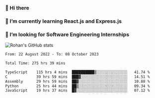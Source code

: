 ### 👋 Hi there 

<!--
**rohznmdev/rohznmdev** is a ✨ _special_ ✨ repository because its `README.md` (this file) appears on your GitHub profile.

Here are some ideas to get you started:

- 🔭 I’m currently working on ...
- 🌱 I’m currently learning Ruby and Ruby on Rails
- 👯 I’m looking to collaborate on ...
- 🤔 I’m looking for help with ...
- 💬 Ask me about ...
- 📫 How to reach me: ...
- 😄 Pronouns: ...
- ⚡ Fun fact: ...
-->
### 🌱 I’m currently learning React.js and Express.js
### 🤔 I’m looking for Software Engineering Internships
![Rohan's GitHub stats](https://github-readme-stats.vercel.app/api?username=rohznmdev&theme=dark&show_icons=true)

<!--START_SECTION:waka-->

```txt
From: 22 August 2022 - To: 08 October 2023

Total Time: 275 hrs 39 mins

TypeScript    115 hrs 4 mins  ██████████▒░░░░░░░░░░░░░░   41.74 %
C             39 hrs 59 mins  ███▓░░░░░░░░░░░░░░░░░░░░░   14.51 %
Assembly      29 hrs 59 mins  ██▓░░░░░░░░░░░░░░░░░░░░░░   10.88 %
Python        25 hrs 44 mins  ██▒░░░░░░░░░░░░░░░░░░░░░░   09.34 %
JavaScript    19 hrs 37 mins  █▓░░░░░░░░░░░░░░░░░░░░░░░   07.12 %
```

<!--END_SECTION:waka-->
